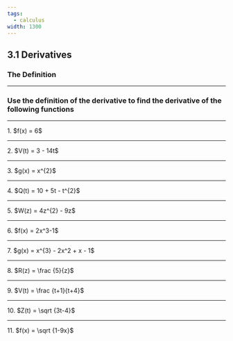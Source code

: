 ```yaml
---
tags:
  - calculus
width: 1300
---
```


## 3.1 Derivatives

### The Definition

---

### Use the definition of the derivative to find the derivative of the following functions

---

<grid drag="40 30" drop="topleft">
1. $f(x) = 6$
</grid>

---

<grid drag="40 30" drop="topleft">
2. $V(t) = 3 - 14t$
</grid>

---

<grid drag="40 30" drop="topleft">
3. $g(x) = x^{2}$
</grid>

---

<grid drag="40 30" drop="topleft">
4. $Q(t) = 10 + 5t - t^{2}$
</grid>

---

<grid drag="40 30" drop="topleft">
5. $W(z) = 4z^{2} - 9z$
</grid>

---

<grid drag="40 30" drop="topleft">
6. $f(x) = 2x^3-1$
</grid>

---

<grid drag="40 30" drop="topleft">
7. $g(x) = x^{3} - 2x^2 + x - 1$
</grid>

---

<grid drag="40 30" drop="topleft">
8. $R(z) = \frac {5}{z}$
</grid>

---

<grid drag="40 30" drop="topleft">
9. $V(t) = \frac {t+1}{t+4}$
</grid>

---

<grid drag="40 30" drop="topleft">
10. $Z(t) = \sqrt {3t-4}$
</grid>

---

<grid drag="40 30" drop="topleft">
11. $f(x) = \sqrt {1-9x}$
</grid>
